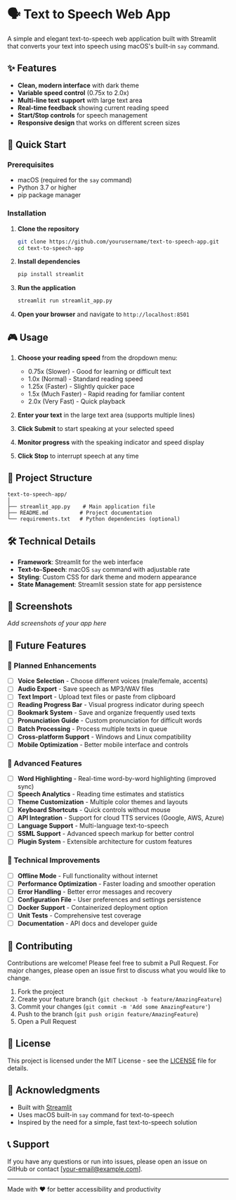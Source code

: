 # 🗣️ Text to Speech Web App

A simple and elegant text-to-speech web application built with Streamlit that converts your text into speech using macOS's built-in `say` command.

## ✨ Features

- **Clean, modern interface** with dark theme
- **Variable speed control** (0.75x to 2.0x)
- **Multi-line text support** with large text area
- **Real-time feedback** showing current reading speed
- **Start/Stop controls** for speech management
- **Responsive design** that works on different screen sizes

## 🚀 Quick Start

### Prerequisites

- macOS (required for the `say` command)
- Python 3.7 or higher
- pip package manager

### Installation

1. **Clone the repository**
   ```bash
   git clone https://github.com/yourusername/text-to-speech-app.git
   cd text-to-speech-app
   ```

2. **Install dependencies**
   ```bash
   pip install streamlit
   ```

3. **Run the application**
   ```bash
   streamlit run streamlit_app.py
   ```

4. **Open your browser** and navigate to `http://localhost:8501`

## 🎮 Usage

1. **Choose your reading speed** from the dropdown menu:
   - 0.75x (Slower) - Good for learning or difficult text
   - 1.0x (Normal) - Standard reading speed
   - 1.25x (Faster) - Slightly quicker pace
   - 1.5x (Much Faster) - Rapid reading for familiar content
   - 2.0x (Very Fast) - Quick playback

2. **Enter your text** in the large text area (supports multiple lines)

3. **Click Submit** to start speaking at your selected speed

4. **Monitor progress** with the speaking indicator and speed display

5. **Click Stop** to interrupt speech at any time

## 📁 Project Structure

```
text-to-speech-app/
│
├── streamlit_app.py    # Main application file
├── README.md          # Project documentation
└── requirements.txt   # Python dependencies (optional)
```

## 🛠️ Technical Details

- **Framework**: Streamlit for the web interface
- **Text-to-Speech**: macOS `say` command with adjustable rate
- **Styling**: Custom CSS for dark theme and modern appearance
- **State Management**: Streamlit session state for app persistence

## 📱 Screenshots

*Add screenshots of your app here*

## 🔮 Future Features

### 🎯 Planned Enhancements

- [ ] **Voice Selection** - Choose different voices (male/female, accents)
- [ ] **Audio Export** - Save speech as MP3/WAV files
- [ ] **Text Import** - Upload text files or paste from clipboard
- [ ] **Reading Progress Bar** - Visual progress indicator during speech
- [ ] **Bookmark System** - Save and organize frequently used texts
- [ ] **Pronunciation Guide** - Custom pronunciation for difficult words
- [ ] **Batch Processing** - Process multiple texts in queue
- [ ] **Cross-platform Support** - Windows and Linux compatibility
- [ ] **Mobile Optimization** - Better mobile interface and controls

### 🚀 Advanced Features

- [ ] **Word Highlighting** - Real-time word-by-word highlighting (improved sync)
- [ ] **Speech Analytics** - Reading time estimates and statistics
- [ ] **Theme Customization** - Multiple color themes and layouts
- [ ] **Keyboard Shortcuts** - Quick controls without mouse
- [ ] **API Integration** - Support for cloud TTS services (Google, AWS, Azure)
- [ ] **Language Support** - Multi-language text-to-speech
- [ ] **SSML Support** - Advanced speech markup for better control
- [ ] **Plugin System** - Extensible architecture for custom features

### 🔧 Technical Improvements

- [ ] **Offline Mode** - Full functionality without internet
- [ ] **Performance Optimization** - Faster loading and smoother operation
- [ ] **Error Handling** - Better error messages and recovery
- [ ] **Configuration File** - User preferences and settings persistence
- [ ] **Docker Support** - Containerized deployment option
- [ ] **Unit Tests** - Comprehensive test coverage
- [ ] **Documentation** - API docs and developer guide

## 🤝 Contributing

Contributions are welcome! Please feel free to submit a Pull Request. For major changes, please open an issue first to discuss what you would like to change.

1. Fork the project
2. Create your feature branch (`git checkout -b feature/AmazingFeature`)
3. Commit your changes (`git commit -m 'Add some AmazingFeature'`)
4. Push to the branch (`git push origin feature/AmazingFeature`)
5. Open a Pull Request

## 📄 License

This project is licensed under the MIT License - see the [LICENSE](LICENSE) file for details.

## 🙏 Acknowledgments

- Built with [Streamlit](https://streamlit.io/)
- Uses macOS built-in `say` command for text-to-speech
- Inspired by the need for a simple, fast text-to-speech solution

## 📞 Support

If you have any questions or run into issues, please open an issue on GitHub or contact [your-email@example.com].

---

Made with ❤️ for better accessibility and productivity
